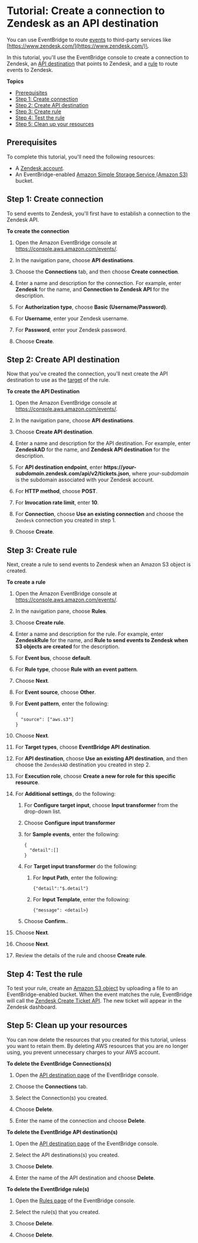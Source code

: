 # Tutorial: Create a connection to Zendesk as an API destination<a name="eb-tutorial-zendesk"></a>

You can use EventBridge to route [events](eb-events.md) to third\-party services like [https://www.zendesk.com/](https://www.zendesk.com/)\.

In this tutorial, you'll use the EventBridge console to create a connection to Zendesk, an [API destination](eb-api-destinations.md) that points to Zendesk, and a [rule](eb-rules.md) to route events to Zendesk\. 

**Topics**
+ [Prerequisites](#eb-zd-prereqs)
+ [Step 1: Create connection](#eb-zd-create-connection)
+ [Step 2: Create API destination](#eb-zd-api-destination)
+ [Step 3: Create rule](#eb-zd-create-rule)
+ [Step 4: Test the rule](#eb-zd-test-rule)
+ [Step 5: Clean up your resources](#cleanup)

## Prerequisites<a name="eb-zd-prereqs"></a>

To complete this tutorial, you'll need the following resources:
+ A [Zendesk account](https://www.zendesk.com/register/#step-1)\.
+ An EventBridge\-enabled [Amazon Simple Storage Service \(Amazon S3\)](https://docs.aws.amazon.com/AmazonS3/latest/user-guide/Welcome.html) bucket\.

## Step 1: Create connection<a name="eb-zd-create-connection"></a>

To send events to Zendesk, you'll first have to establish a connection to the Zendesk API\.

**To create the connection**

1. Open the Amazon EventBridge console at [https://console\.aws\.amazon\.com/events/](https://console.aws.amazon.com/events/)\.

1. In the navigation pane, choose **API destinations**\.

1. Choose the **Connections** tab, and then choose **Create connection**\.

1. Enter a name and description for the connection\. For example, enter **Zendesk** for the name, and **Connection to Zendesk API** for the description\.

1. For **Authorization type**, choose **Basic \(Username/Password\)**\.

1. For **Username**, enter your Zendesk username\.

1. For **Password**, enter your Zendesk password\.

1. Choose **Create**\.

## Step 2: Create API destination<a name="eb-zd-api-destination"></a>

Now that you've created the connection, you'll next create the API destination to use as the [target](eb-targets.md) of the rule\.

**To create the API Destination**

1. Open the Amazon EventBridge console at [https://console\.aws\.amazon\.com/events/](https://console.aws.amazon.com/events/)\.

1. In the navigation pane, choose **API destinations**\.

1. Choose **Create API destination**\.

1. Enter a name and description for the API destination\. For example, enter **ZendeskAD** for the name, and **Zendesk API destination** for the description\.

1. For **API destination endpoint**, enter **https://*your\-subdomain*\.zendesk\.com/api/v2/tickets\.json**, where *your\-subdomain* is the subdomain associated with your Zendesk account\.

1. For **HTTP method**, choose **POST**\.

1. For **Invocation rate limit**, enter **10**\.

1. For **Connection**, choose **Use an existing connection** and choose the `Zendesk` connection you created in step 1\.

1. Choose **Create**\.

## Step 3: Create rule<a name="eb-zd-create-rule"></a>

Next, create a rule to send events to Zendesk when an Amazon S3 object is created\.

**To create a rule**

1. Open the Amazon EventBridge console at [https://console\.aws\.amazon\.com/events/](https://console.aws.amazon.com/events/)\.

1. In the navigation pane, choose **Rules**\.

1. Choose **Create rule**\.

1. Enter a name and description for the rule\. For example, enter **ZendeskRule** for the name, and **Rule to send events to Zendesk when S3 objects are created** for the description\.

1. For **Event bus**, choose **default**\.

1. For **Rule type**, choose **Rule with an event pattern**\.

1. Choose **Next**\.

1. For **Event source**, choose **Other**\.

1. For **Event pattern**, enter the following:

   ```
   {
     "source": ["aws.s3"]
   }
   ```

1. Choose **Next**\.

1. For **Target types**, choose **EventBridge API destination**\.

1. For **API destination**, choose **Use an existing API destination**, and then choose the `ZendeskAD` destination you created in step 2\.

1. For **Execution role**, choose **Create a new for role for this specific resource**\.

1. For **Additional settings**, do the following:

   1. For **Configure target input**, choose **Input transformer** from the drop\-down list\.

   1. Choose **Configure input transformer**

   1. for **Sample events**, enter the following:

      ```
      {
        "detail":[]
      }
      ```

   1. For **Target input transformer** do the following:

      1. For **Input Path**, enter the following:

         ```
         {"detail":"$.detail"}
         ```

      1. For **Input Template**, enter the following:

         ```
         {"message": <detail>}
         ```

   1. Choose **Confirm\.**\.

1. Choose **Next**\.

1. Choose **Next**\.

1. Review the details of the rule and choose **Create rule**\.

## Step 4: Test the rule<a name="eb-zd-test-rule"></a>

To test your rule, create an [Amazon S3 object](https://docs.aws.amazon.com/AmazonS3/latest/user-guide/upload-objects.html) by uploading a file to an EventBridge\-enabled bucket\. When the event matches the rule, EventBridge will call the [Zendesk Create Ticket API](https://developer.zendesk.com/rest_api/docs/support/tickets#create-ticket)\. The new ticket will appear in the Zendesk dashboard\.

## Step 5: Clean up your resources<a name="cleanup"></a>

You can now delete the resources that you created for this tutorial, unless you want to retain them\. By deleting AWS resources that you are no longer using, you prevent unnecessary charges to your AWS account\.

**To delete the EventBridge Connections\(s\)**

1. Open the [API destination page](https://console.aws.amazon.com/events/home#/apidestinations) of the EventBridge console\.

1. Choose the **Connections** tab\.

1. Select the Connection\(s\) you created\.

1. Choose **Delete**\.

1. Enter the name of the connection and choose **Delete**\.

**To delete the EventBridge API destination\(s\)**

1. Open the [API destination page](https://console.aws.amazon.com/events/home#/apidestinations) of the EventBridge console\.

1. Select the API destinations\(s\) you created\.

1. Choose **Delete**\.

1. Enter the name of the API destination and choose **Delete**\.

**To delete the EventBridge rule\(s\)**

1. Open the [Rules page](https://console.aws.amazon.com/events/home#/rules) of the EventBridge console\.

1. Select the rule\(s\) that you created\.

1. Choose **Delete**\.

1. Choose **Delete**\.